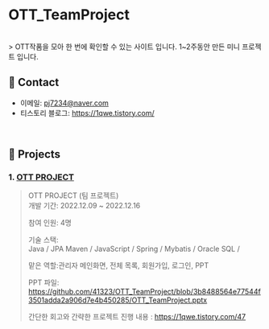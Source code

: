 # OTT_TeamProject
</br>
> OTT작품을 모아 한 번에 확인할 수 있는 사이트 입니다.
1~2주동안 만든 미니 프로젝트 입니다.
</br>

## :pushpin: Contact
- 이메일: pj7234@naver.com
- 티스토리 블로그: https://1qwe.tistory.com/
</br>

## :pushpin: Projects
### 1. [OTT PROJECT](https://github.com/Integerous/goQuality)
>OTT PROJECT (팀 프로젝트)  
>개발 기간: 2022.12.09 ~ 2022.12.16
>
>참여 인원: 4명
>
>기술 스택:  
>Java / JPA Maven / JavaScript / Spring /
>Mybatis / Oracle SQL /  
>
>맡은 역할:관리자 메인화면, 전체 목록, 회원가입, 로그인, PPT
>
>PPT 파일: https://github.com/41323/OTT_TeamProject/blob/3b8488564e77544f3501adda2a906d7e4b450285/OTT_TeamProject.pptx
>
>간단한 회고와 간략한 프로젝트 진행 내용 : https://1qwe.tistory.com/47



